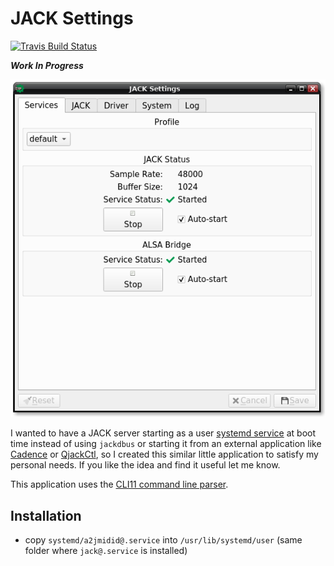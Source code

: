 # JACK Settings

[![Travis Build Status](https://img.shields.io/travis/com/azdrums/JACKSettings.svg?label=Linux&style=popout&logo=travis)](https://travis-ci.com/azdrums/JACKSettings)

***Work In Progress***

![](screenshot.png)

I wanted to have a JACK server starting as a user [systemd service] at boot time
instead of using `jackdbus` or starting it from an external application like
[Cadence] or [QjackCtl], so I created this similar little application to satisfy
my personal needs.
If you like the idea and find it useful let me know.

This application uses the [CLI11 command line parser].

## Installation

- copy `systemd/a2jmidid@.service` into `/usr/lib/systemd/user` (same folder
	where `jack@.service` is installed)

[Cadence]: https://kx.studio/Applications:Cadence
[QjackCtl]: https://github.com/rncbc/qjackctl
[systemd service]: https://github.com/jackaudio/jack2/tree/master/systemd
[CLI11 command line parser]: https://github.com/CLIUtils/CLI11
